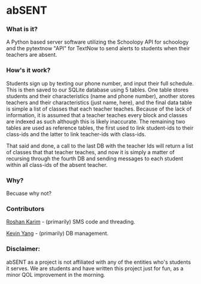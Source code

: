 # abSENT

### What is it?
A Python based server software utilizing the Schoolopy API for schoology and the pytextnow "API" for TextNow to send alerts to students when their teachers are absent. 

### How's it work?
Students sign up by texting our phone number, and input their full schedule. This is then saved to our SQLite database using 5 tables. One table stores students and their characteristics (name and phone number), another stores teachers and their characteristics (just name, here), and the final data table is simple a list of classes that each teacher teaches. Because of the lack of information, it is assumed that a teacher teaches every block and classes are indexed as such although this is likely inaccurate. The remaining two tables are used as reference tables, the first used to link student-ids to their class-ids and the latter to link teacher-ids with class-ids. 

That said and done, a call to the last DB with the teacher Ids will return a list of classes that that teacher teaches, and now it is simply a matter of recursing through the fourth DB and sending messages to each student within all class-ids of the absent teacher.

### Why?
Becuase why not?

### Contributors
[Roshan Karim](https://github.com/karimroshan) - (primarily) SMS code and threading.

[Kevin Yang](https://github.com/bykevinyang) - (primarily) DB management.

### Disclaimer:
abSENT as a project is not affiliated with any of the entities who's students it serves. We are students and have written this project just for fun, as a minor QOL improvement in the morning.
